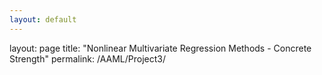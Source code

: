 ```yaml
---
layout: default
---
```


layout: page
title: "Nonlinear Multivariate Regression Methods - Concrete Strength"
permalink: /AAML/Project3/